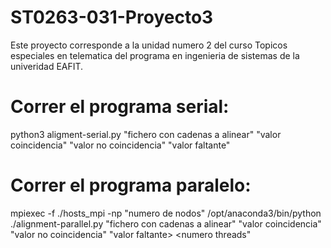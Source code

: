 # ST0263-031-Proyecto3
Este proyecto corresponde a la unidad numero 2 del curso Topicos especiales en telematica del programa en ingenieria de sistemas de la univeridad EAFIT.

# Correr el programa serial:
python3 aligment-serial.py "fichero con cadenas a alinear" "valor coincidencia" "valor no coincidencia" "valor faltante"

# Correr el programa paralelo:
mpiexec -f ./hosts_mpi -np "numero de nodos" /opt/anaconda3/bin/python ./alignment-parallel.py "fichero con cadenas a alinear" "valor coincidencia" "valor no coincidencia" "valor faltante> <numero threads"
